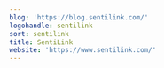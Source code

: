```yaml
---
blog: 'https://blog.sentilink.com/'
logohandle: sentilink
sort: sentilink
title: SentiLink
website: 'https://www.sentilink.com/'
---
```

